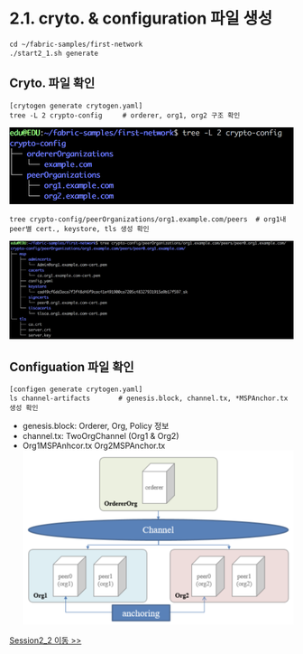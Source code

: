 # 2.1. cryto. & configuration 파일 생성

```shell
cd ~/fabric-samples/first-network
./start2_1.sh generate
```

## Cryto. 파일 확인
```shell
[crytogen generate crytogen.yaml]
tree -L 2 crypto-config     # orderer, org1, org2 구조 확인
```
![image1](https://github.com/skblockedu/edu19/blob/master/images/cryptoconfig1.png)

```shell
tree crypto-config/peerOrganizations/org1.example.com/peers  # org1내 peer별 cert., keystore, tls 생성 확인
```
![image1](https://github.com/skblockedu/edu19/blob/master/images/cryptoconfig2.png)


## Configuation 파일 확인
```shell
[configen generate crytogen.yaml]
ls channel-artifacts       # genesis.block, channel.tx, *MSPAnchor.tx 생성 확인
```
- genesis.block: Orderer, Org, Policy 정보
- channel.tx: TwoOrgChannel (Org1 & Org2)
- Org1MSPAnhcor.tx Org2MSPAnchor.tx
![network2](https://github.com/skblockedu/edu19/blob/master/images/network2.png)

[Session2_2 이동 >>](https://github.com/skblockedu/edu19/blob/master/Session2_2.md)

